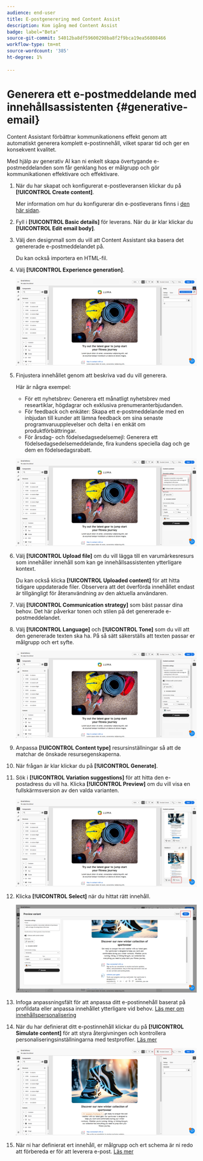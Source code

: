 ```yaml
---
audience: end-user
title: E-postgenerering med Content Assist
description: Kom igång med Content Assist
badge: label="Beta"
source-git-commit: 54012ba8df59600298ba8f2f9bca19ea56808466
workflow-type: tm+mt
source-wordcount: '385'
ht-degree: 1%

---
```


# Generera ett e-postmeddelande med innehållsassistenten {#generative-email}

Content Assistant förbättrar kommunikationens effekt genom att automatiskt generera komplett e-postinnehåll, vilket sparar tid och ger en konsekvent kvalitet.

Med hjälp av generativ AI kan ni enkelt skapa övertygande e-postmeddelanden som får genklang hos er målgrupp och gör kommunikationen effektivare och effektivare.

1. När du har skapat och konfigurerat e-postleveransen klickar du på **[!UICONTROL Create content]**.

   Mer information om hur du konfigurerar din e-postleverans finns i [den här sidan](../content/create-email-content.md).

1. Fyll i **[!UICONTROL Basic details]** för leverans. När du är klar klickar du **[!UICONTROL Edit email body]**.

1. Välj den designmall som du vill att Content Assistant ska basera det genererade e-postmeddelandet på.

   Du kan också importera en HTML-fil.

1. Välj **[!UICONTROL Experience generation]**.

   ![](assets/email-genai-1.png)

1. Finjustera innehållet genom att beskriva vad du vill generera.

   Här är några exempel:

   * För ett nyhetsbrev: Generera ett månatligt nyhetsbrev med researtiklar, högdagrar och exklusiva prenumeranterbjudanden.
   * För feedback och enkäter: Skapa ett e-postmeddelande med en inbjudan till kunder att lämna feedback om sina senaste programvaruupplevelser och delta i en enkät om produktförbättringar.
   * För årsdag- och födelsedagsedelsemejl: Generera ett födelsedagsedelsemeddelande, fira kundens speciella dag och ge dem en födelsedagsrabatt.

   ![](assets/email-genai-2.png)

1. Välj **[!UICONTROL Upload file]** om du vill lägga till en varumärkesresurs som innehåller innehåll som kan ge innehållsassistenten ytterligare kontext.

   Du kan också klicka **[!UICONTROL Uploaded content]** för att hitta tidigare uppdaterade filer. Observera att det överförda innehållet endast är tillgängligt för återanvändning av den aktuella användaren.

1. Välj **[!UICONTROL Communication strategy]** som bäst passar dina behov. Det här påverkar tonen och stilen på det genererade e-postmeddelandet.

1. Välj **[!UICONTROL Language]** och **[!UICONTROL Tone]** som du vill att den genererade texten ska ha. På så sätt säkerställs att texten passar er målgrupp och ert syfte.

   ![](assets/email-genai-3.png)

1. Anpassa **[!UICONTROL Content type]** resursinställningar så att de matchar de önskade resursegenskaperna.

1. När frågan är klar klickar du på **[!UICONTROL Generate]**.

1. Sök i **[!UICONTROL Variation suggestions]** för att hitta den e-postadress du vill ha. Klicka **[!UICONTROL Preview]** om du vill visa en fullskärmsversion av den valda varianten.

   ![](assets/email-genai-4.png)

1. Klicka **[!UICONTROL Select]** när du hittat rätt innehåll.

   ![](assets/email-genai-5.png)

1. Infoga anpassningsfält för att anpassa ditt e-postinnehåll baserat på profildata eller anpassa innehållet ytterligare vid behov. [Läs mer om innehållspersonalisering](../personalization/personalize.md)

1. När du har definierat ditt e-postinnehåll klickar du på **[!UICONTROL Simulate content]** för att styra återgivningen och kontrollera personaliseringsinställningarna med testprofiler.  [Läs mer](../preview-test/preview-content.md)

   ![](assets/email-genai-6.png)

1. När ni har definierat ert innehåll, er målgrupp och ert schema är ni redo att förbereda er för att leverera e-post. [Läs mer](../monitor/prepare-send.md)

